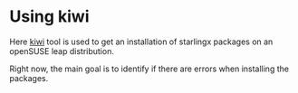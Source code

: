 # Using kiwi

Here [kiwi](https://opensource.suse.com/kiwi/) tool is used to get an installation of starlingx packages on an openSUSE leap distribution.  

Right now, the main goal is to identify if there are errors when installing the packages.


